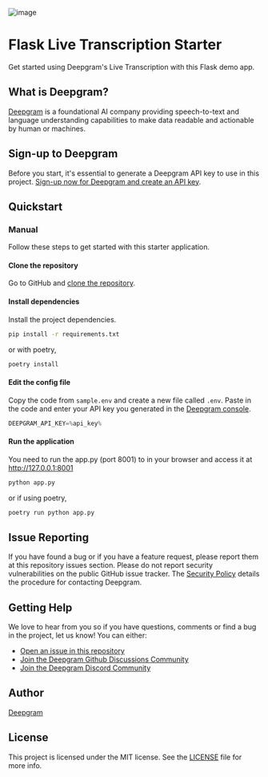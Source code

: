![image](https://github.com/user-attachments/assets/4a244f31-a6dd-4fc5-a08d-c78aa37c8635)

# Flask Live Transcription Starter

Get started using Deepgram's Live Transcription with this Flask demo app.

## What is Deepgram?

[Deepgram](https://deepgram.com/) is a foundational AI company providing speech-to-text and language understanding capabilities to make data readable and actionable by human or machines.

## Sign-up to Deepgram

Before you start, it's essential to generate a Deepgram API key to use in this project. [Sign-up now for Deepgram and create an API key](https://console.deepgram.com/signup?jump=keys).

## Quickstart

### Manual

Follow these steps to get started with this starter application.

#### Clone the repository

Go to GitHub and [clone the repository](https://github.com/Jacob-Lasky/deepgram-python-stt).

#### Install dependencies

Install the project dependencies.

```bash
pip install -r requirements.txt
```
or with poetry,

```bash
poetry install
```

#### Edit the config file

Copy the code from `sample.env` and create a new file called `.env`. Paste in the code and enter your API key you generated in the [Deepgram console](https://console.deepgram.com/).

```js
DEEPGRAM_API_KEY=%api_key%
```

#### Run the application

You need to run the app.py (port 8001) to in your browser and access it at <http://127.0.0.1:8001>

```bash
python app.py
```
or if using poetry,

```bash
poetry run python app.py
```

## Issue Reporting

If you have found a bug or if you have a feature request, please report them at this repository issues section. Please do not report security vulnerabilities on the public GitHub issue tracker. The [Security Policy](./SECURITY.md) details the procedure for contacting Deepgram.

## Getting Help

We love to hear from you so if you have questions, comments or find a bug in the project, let us know! You can either:

- [Open an issue in this repository](https://github.com/Jacob-Lasky/deepgram-python-stt/issues/new)
- [Join the Deepgram Github Discussions Community](https://github.com/orgs/deepgram/discussions)
- [Join the Deepgram Discord Community](https://discord.gg/xWRaCDBtW4)

## Author

[Deepgram](https://deepgram.com)

## License

This project is licensed under the MIT license. See the [LICENSE](./LICENSE) file for more info.
